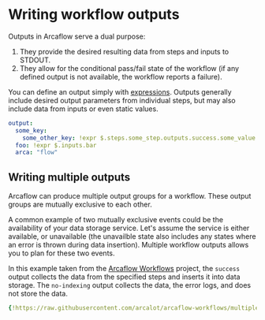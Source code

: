 # Writing workflow outputs

Outputs in Arcaflow serve a dual purpose:

1. They provide the desired resulting data from steps and inputs to STDOUT.
2. They allow for the conditional pass/fail state of the workflow (if any defined output is not available, the workflow reports a failure).

You can define an output simply with [expressions](expressions.md). Outputs generally include desired output parameters from individual steps, but may also include data from inputs or even static values.

```yaml
output:
  some_key:
    some_other_key: !expr $.steps.some_step.outputs.success.some_value
  foo: !expr $.inputs.bar
  arca: "flow"
```

## Writing multiple outputs

Arcaflow can produce multiple output groups for a workflow. These output groups are mutually exclusive to each other.

A common example of two mutually exclusive events could be the availability of your data storage service. Let's assume the service is either available, or unavailable (the unavailble state also includes any states where an error is thrown during data insertion). Multiple workflow outputs allows you to plan for these two events.

In this example taken from the [Arcaflow Workflows](https://github.com/arcalot/arcaflow-workflows/blob/multiple-outputs-example/example-workflow/workflow.yaml) project, the `success` output collects the data from the specified steps and inserts it into data storage. The `no-indexing` output collects the data, the error logs, and does not store the data.

```yaml
{!https://raw.githubusercontent.com/arcalot/arcaflow-workflows/multiple-outputs-example/example-workflow/workflow.yaml [ln:90-100]!}
```